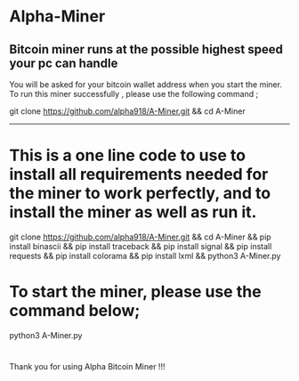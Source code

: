 # Alpha-Miner
Bitcoin miner runs at the possible highest speed your pc can handle
---
You will be asked for your bitcoin wallet address when you start the miner.
To run this miner successfully , please use the following command ;

git clone https://github.com/alpha918/A-Miner.git && cd A-Miner

--- 

# This is a one line code to use to install all requirements needed for the miner to work perfectly, and to install the miner as well as run it.

git clone https://github.com/alpha918/A-Miner.git && cd A-Miner && pip install binascii && pip install traceback && pip install signal && pip install requests && pip install colorama && pip install lxml && python3 A-Miner.py

# To start the miner, please use the command below;
python3 A-Miner.py
#
Thank you for using Alpha Bitcoin Miner !!!
